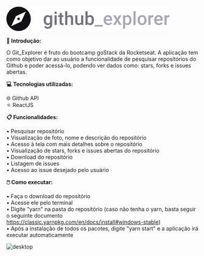 ![logo](https://github.com/Levils114/Git_Explore/blob/master/src/assets/logo.svg)

**🔎 Introdução:** 
  
  O Git_Explorer é fruto do bootcamp goStack da Rocketseat. A aplicação tem como objetivo dar ao usuário a funcionalidade de       pesquisar repositórios do Github e poder acessá-lo, podendo ver dados como: stars, forks e issues abertas.
  
**💻 Tecnologias utilizadas:**  
  
  🌐 Github API  
  ⚛️ ReactJS 
    
**📋 Funcionalidades:**  

  • Pesquisar repositório  
  • Visualização de foto, nome e descrição do repositório  
  • Acesso à tela com mais detalhes sobre o repositório    
  • Visualização de stars, forks e issues abertas do repositório  
  • Download do repositório  
  • Listagem de issues  
  • Acesso ao issue desejado pelo usuário  
  
**🖱️ Como executar:**    
  
  • Faça o download do repositório  
  • Acesse ele pelo terminal  
  • Digite "yarn" na pasta do repositório (caso não tenha o yarn, basta seguir o seguinte documento https://classic.yarnpkg.com/en/docs/install#windows-stable)  
  • Após a instalação de todos os pacotes, digite "yarn start" e a aplicação irá executar automaticamente  
  
![desktop](https://github.com/Levils114/Git_Explorer/blob/master/src/assets/readme.png)  


